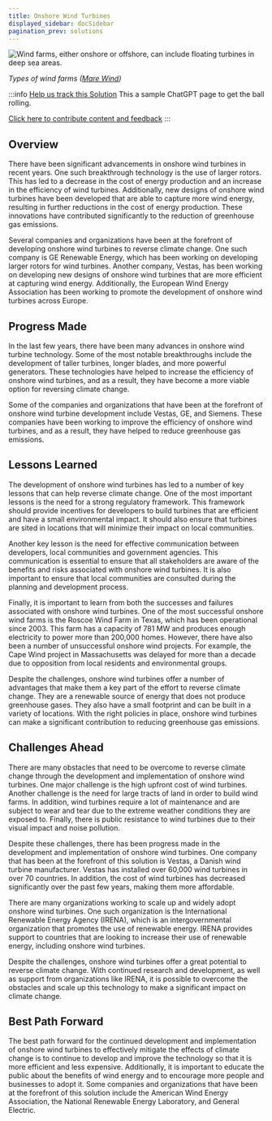 ```yaml
---
title: Onshore Wind Turbines
displayed_sidebar: docSidebar
pagination_prev: solutions
---
```

![Wind farms, either onshore or offshore, can include floating turbines in deep sea areas.](/../static/img/onshore-wind-turbines.jpg)

*Types of wind farms ([Mare Wind](https://www.marewind.eu/news/wind-energy-basics/))*

:::info [Help us track this Solution](contribute)
This a sample ChatGPT page to get the ball rolling.

[Click here to contribute content and feedback](contribute)
:::

## Overview

There have been significant advancements in onshore wind turbines in recent years. One such breakthrough technology is the use of larger rotors. This has led to a decrease in the cost of energy production and an increase in the efficiency of wind turbines. Additionally, new designs of onshore wind turbines have been developed that are able to capture more wind energy, resulting in further reductions in the cost of energy production. These innovations have contributed significantly to the reduction of greenhouse gas emissions.

Several companies and organizations have been at the forefront of developing onshore wind turbines to reverse climate change. One such company is GE Renewable Energy, which has been working on developing larger rotors for wind turbines. Another company, Vestas, has been working on developing new designs of onshore wind turbines that are more efficient at capturing wind energy. Additionally, the European Wind Energy Association has been working to promote the development of onshore wind turbines across Europe.

## Progress Made

In the last few years, there have been many advances in onshore wind turbine technology. Some of the most notable breakthroughs include the development of taller turbines, longer blades, and more powerful generators. These technologies have helped to increase the efficiency of onshore wind turbines, and as a result, they have become a more viable option for reversing climate change.

Some of the companies and organizations that have been at the forefront of onshore wind turbine development include Vestas, GE, and Siemens. These companies have been working to improve the efficiency of onshore wind turbines, and as a result, they have helped to reduce greenhouse gas emissions.

## Lessons Learned

The development of onshore wind turbines has led to a number of key lessons that can help reverse climate change. One of the most important lessons is the need for a strong regulatory framework. This framework should provide incentives for developers to build turbines that are efficient and have a small environmental impact. It should also ensure that turbines are sited in locations that will minimize their impact on local communities.

Another key lesson is the need for effective communication between developers, local communities and government agencies. This communication is essential to ensure that all stakeholders are aware of the benefits and risks associated with onshore wind turbines. It is also important to ensure that local communities are consulted during the planning and development process.

Finally, it is important to learn from both the successes and failures associated with onshore wind turbines. One of the most successful onshore wind farms is the Roscoe Wind Farm in Texas, which has been operational since 2003. This farm has a capacity of 781 MW and produces enough electricity to power more than 200,000 homes. However, there have also been a number of unsuccessful onshore wind projects. For example, the Cape Wind project in Massachusetts was delayed for more than a decade due to opposition from local residents and environmental groups.

Despite the challenges, onshore wind turbines offer a number of advantages that make them a key part of the effort to reverse climate change. They are a renewable source of energy that does not produce greenhouse gases. They also have a small footprint and can be built in a variety of locations. With the right policies in place, onshore wind turbines can make a significant contribution to reducing greenhouse gas emissions.

## Challenges Ahead

There are many obstacles that need to be overcome to reverse climate change through the development and implementation of onshore wind turbines. One major challenge is the high upfront cost of wind turbines. Another challenge is the need for large tracts of land in order to build wind farms. In addition, wind turbines require a lot of maintenance and are subject to wear and tear due to the extreme weather conditions they are exposed to. Finally, there is public resistance to wind turbines due to their visual impact and noise pollution.

Despite these challenges, there has been progress made in the development and implementation of onshore wind turbines. One company that has been at the forefront of this solution is Vestas, a Danish wind turbine manufacturer. Vestas has installed over 60,000 wind turbines in over 70 countries. In addition, the cost of wind turbines has decreased significantly over the past few years, making them more affordable.

There are many organizations working to scale up and widely adopt onshore wind turbines. One such organization is the International Renewable Energy Agency (IRENA), which is an intergovernmental organization that promotes the use of renewable energy. IRENA provides support to countries that are looking to increase their use of renewable energy, including onshore wind turbines.

Despite the challenges, onshore wind turbines offer a great potential to reverse climate change. With continued research and development, as well as support from organizations like IRENA, it is possible to overcome the obstacles and scale up this technology to make a significant impact on climate change.

## Best Path Forward

The best path forward for the continued development and implementation of onshore wind turbines to effectively mitigate the effects of climate change is to continue to develop and improve the technology so that it is more efficient and less expensive. Additionally, it is important to educate the public about the benefits of wind energy and to encourage more people and businesses to adopt it. Some companies and organizations that have been at the forefront of this solution include the American Wind Energy Association, the National Renewable Energy Laboratory, and General Electric.